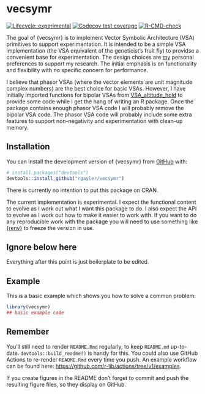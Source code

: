 
<!-- README.md is generated from README.Rmd. Please edit that file -->

# vecsymr

<!-- badges: start -->

[![Lifecycle:
experimental](https://img.shields.io/badge/lifecycle-experimental-orange.svg)](https://lifecycle.r-lib.org/articles/stages.html#experimental)
[![Codecov test
coverage](https://codecov.io/gh/rgayler/vecsymr/branch/main/graph/badge.svg)](https://app.codecov.io/gh/rgayler/vecsymr?branch=main)
[![R-CMD-check](https://github.com/rgayler/vecsymr/actions/workflows/R-CMD-check.yaml/badge.svg)](https://github.com/rgayler/vecsymr/actions/workflows/R-CMD-check.yaml)
<!-- badges: end -->

The goal of {vecsymr} is to implement Vector Symbolic Architecture (VSA)
primitives to support experimentation. It is intended to be a simple VSA
implementation (the VSA equivalent of the geneticist’s fruit fly) to
providse a convenient base for experimentation. The design choices are
[my](https://www.rossgayler.com) personal preferences to support my
research. The initial emphasis is on functionality and flexibility with
no specific concern for performance.

I believe that phasor VSAs (where the vector elements are unit magnitude
complex numbers) are the best choice for basic VSAs. However, I have
initially imported functions for bipolar VSAs from
[VSA_altitude_hold](https://github.com/rgayler/VSA_altitude_hold) to
provide some code while I get the hang of writing an R package. Once the
package contains enough phasor VSA code I will probably remove the
bipolar VSA code. The phasor VSA code will probably include some extra
features to support non-negativity and experimentation with clean-up
memory.

## Installation

You can install the development version of {vecsymr} from
[GitHub](https://github.com/) with:

``` r
# install.packages("devtools")
devtools::install_github("rgayler/vecsymr")
```

There is currently no intention to put this package on CRAN.

The current implementation is experimental. I expect the functional
content to evolve as I work out what I want this package to do. I also
expect the API to evolve as I work out how to make it easier to work
with. If you want to do any reproducible work with the package you will
need to use something like [{renv}](https://rstudio.github.io/renv/) to
freeze the version in use.

## Ignore below here

Everything after this point is just boilerplate to be edited.

## Example

This is a basic example which shows you how to solve a common problem:

``` r
library(vecsymr)
## basic example code
```

## Remember

You’ll still need to render `README.Rmd` regularly, to keep `README.md`
up-to-date. `devtools::build_readme()` is handy for this. You could also
use GitHub Actions to re-render `README.Rmd` every time you push. An
example workflow can be found here:
<https://github.com/r-lib/actions/tree/v1/examples>.

If you create figures in the README don’t forget to commit and push the
resulting figure files, so they display on GitHub.

